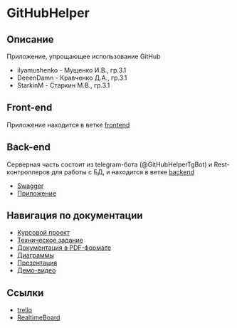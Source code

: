 # GitHubHelper

## Описание

Приложение, упрощающее использование GitHub

- ilyamushenko - Мущенко И.В., гр.3.1
- DeeenDamn - Кравченко Д.А., гр.3.1
- StarkinM - Старкин М.В., гр.3.1

## Front-end

Приложение находится в ветке [frontend](https://github.com/ilyamushenko/GitHubHelper/tree/frontend/frontend/frontend)

## Back-end

Серверная часть состоит из telegram-бота (@GitHubHelperTgBot) и Rest-контроллеров для работы с БД, и находится в ветке [backend](https://github.com/ilyamushenko/GitHubHelper/tree/backend)

- [Swagger](http://6c991c42.ngrok.io/swagger-ui.html)
- [Приложение](http://2cade5cb.ngrok.io/)

## Навигация по документации

- [Курсовой проект](https://github.com/ilyamushenko/GitHubHelper/blob/documentation/documentation/%D0%9A%D1%83%D1%80%D1%81%D0%BE%D0%B2%D0%BE%D0%B9_%D0%BF%D1%80%D0%BE%D0%B5%D0%BA%D1%82.docx)
- [Техническое задание](https://github.com/ilyamushenko/GitHubHelper/blob/documentation/documentation/%D0%A2%D0%B5%D1%85%D0%BD%D0%B8%D1%87%D0%B5%D1%81%D0%BA%D0%BE%D0%B5%20%D0%B7%D0%B0%D0%B4%D0%B0%D0%BD%D0%B8%D0%B5.docx)
- [Документация в PDF-формате](https://github.com/ilyamushenko/GitHubHelper/tree/documentation/documentation/pdf)
- [Диаграммы](https://github.com/ilyamushenko/GitHubHelper/tree/documentation/documentation/diagrams)
- [Презентация](https://prezi.com/view/ah1uptHb1RkFcsIXEKyI/)
- [Демо-видео](https://yadi.sk/i/kR5UAKRgwe031w)

## Ссылки

- [trello](https://trello.com/b/AKIZ31Nr/work-with-documentation-and-services)
- [RealtimeBoard](https://miro.com/app/board/o9J_kxmm3-M=/)
